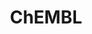 ---
bigquery: https://console.cloud.google.com/bigquery?p=patents-public-data&d=ebi_chembl&page=dataset
citation: '"The ChEMBL database in 2017." Anna Gaulton, Anne Hersey, Michał Nowotka,
  A Patrícia Bento, Jon Chambers, David Mendez, Prudence Mutowo, Francis Atkinson,
  Louisa J Bellis, Elena Cibrián-Uhalte, Mark Davies, Nathan Dedman, Anneli Karlsson,
  María Paula Magariños, John P Overington, George Papadatos, Ines Smit, Andrew R
  Leach Nucleic acids Research (2017) 45 (Database Issue), D945-D954'
contributors: European Bioinformatics Institute
cost: None
description: ChEMBL Data is a manually curated database of small molecules used in
  drug discovery, including information about existing patented drugs.
documentation: 'schema: https://www.ebi.ac.uk/chembl/db_schema


  '
last_edit: 04/10/2022, 05:34:53
location: https://console.cloud.google.com/marketplace/product/google_patents_public_datasets/chembl
maintained_by: EMBL-EBI, an outstation of European Molecular Biology Laboratory
related_publications: '

  ChEMBL: towards direct deposition of bioassay data.


  Mendez D, Gaulton A, Bento AP, Chambers J, De Veij M, Félix E, Magariños MP, Mosquera
  JF, Mutowo P, Nowotka M, Gordillo-Marañón M, Hunter F, Junco L, Mugumbate G, Rodriguez-Lopez
  M, Atkinson F, Bosc N, Radoux CJ, Segura-Cabrera A, Hersey A, Leach AR.


  — Nucleic Acids Res. 2019; 47(D1):D930-D940. doi: 10.1093/nar/gky1075

  '
schema_fields:
- num_alerts
- mechanism_of_action
- enzyme_name
- drug_product_flag
- stat
- version
- db_source
- curation_comment
- therapeutic_flag
- availability_type
- patent_id
- l4
- oral
- compound_name
- species_group_flag
- cidx
- warnref_id
- src_id
- l1
- assay_cell_type
- as_id
- assay_class_id
- usan_substem
- parent_type
- set_name
- hrac_code
- level1
- cx_most_apka
- trade_name
- syn_type
- pathway_key
- journal
- parent_id
- published_relation
- chirality
- doc_id
- alert_set_id
- activity_id
- doi
- mc_target_name
- target_type
- ridx
- type
- relationship
- mc_target_type
- start_position
- binding_site_comment
- protein_class_desc
- class_type
- molfile
- cell_id
- targrel_id
- met_conversion
- mc_organism
- strength
- ddd_id
- status
- usan_year
- domain_description
- assay_type
- standard_inchi
- stem_class
- hba_lipinski
- standard_upper_value
- short_name
- level3
- compd_id
- hrac_class_id
- innovator_company
- pubmed_id
- level2
- l2
- bao_id
- warning_id
- parenteral
- parameter_type
- standard_value
- standard_inchi_key
- active_ingredient
- last_page
- acd_most_bpka
- tid
- parent_go_id
- site_name
- helm_notation
- substrate_record_id
- level4_description
- variant_id
- warning_year
- warning_description
- full_molformula
- level5
- subgroup
- cx_logd
- who_extra
- usan_stem_definition
- country
- ddd_value
- natural_product
- direct_interaction
- selectivity_comment
- warning_country
- class_level
- applicant_full_name
- level3_description
- assay_strain
- pref_name
- entity_type
- assay_source
- acd_logp
- ref_type
- site_id
- std_act_id
- cx_logp
- aspect
- target_mapping
- lle
- assay_subcellular_fraction
- mw_freebase
- assay_desc
- comments
- mol_hrac_id
- prod_pat_id
- mol_atc_id
- chebi_par_id
- chembl_id
- frac_code
- smarts
- assay_tax_id
- acd_most_apka
- patent_expire_date
- ap_id
- full_mwt
- first_page
- homologue
- psa
- tissue_id
- abstract
- synonyms
- ddd_comment
- job_id
- oc_id
- le
- cell_source_tax_id
- hbd
- indication_class
- record_id
- entity_id
- product_id
- name
- ref_id
- usan_stem
- caloha_id
- prodrug
- authors
- accession
- warning_class
- withdrawn_country
- patent_use_code
- year
- sequence
- l7
- hbd_lipinski
- assay_category
- targcomp_id
- inorganic_flag
- downgraded
- nda_type
- assay_tissue
- efo_id
- units
- publication_number
- bei
- met_id
- src_compound_id
- irac_code
- hba
- mw_monoisotopic
- formulation_id
- mechanism_comment
- protein_class_synonym
- withdrawn_reason
- black_box_warning
- standard_relation
- normal_range_min
- heavy_atoms
- potential_duplicate
- mc_tax_id
- level1_description
- ddd_admr
- who_name
- component_synonym
- action_type
- protein_class_id
- polymer_flag
- l6
- end_position
- assay_organism
- atc_code
- protclasssyn_id
- idx
- l8
- mesh_id
- bao_endpoint
- aromatic_rings
- biocomp_id
- cell_ontology_id
- normal_range_max
- published_value
- molecular_mechanism
- cl_lincs_id
- acd_logd
- research_stem
- assay_test_type
- previous_company
- volume
- relationship_desc
- compsyn_id
- path
- mec_id
- label
- standard_type
- tbl
- patent_no
- pchembl_value
- molsyn_id
- max_phase_for_ind
- metabolite_record_id
- num_lipinski_ro5_violations
- res_stem_id
- mol_frac_id
- cell_description
- major_class
- cell_name
- withdrawn_class
- usan_stem_id
- priority
- standard_flag
- mutation
- canonical_smiles
- source
- drugind_id
- warning_type
- disease_efficacy
- standard_units
- ref_url
- src_short_name
- isoform
- company
- annotation
- clo_id
- ingredient
- drug_substance_flag
- qudt_units
- ad_type
- comp_class_id
- molregno
- activity_count
- sei
- cpd_str_alert_id
- domain_type
- organism
- first_in_class
- uberon_id
- withdrawn_year
- domain_id
- cx_most_bpka
- mecref_id
- creation_date
- definition
- log_id
- sequence_md5sum
- submission_date
- source_domain_id
- relationship_type
- frac_class_id
- upper_value
- level2_description
- topical
- stem
- active_molregno
- tid_fixed
- domain_name
- prediction_method
- curated_by
- route
- comp_go_id
- mesh_heading
- drug_record_id
- aidx
- first_approval
- text_value
- level4
- enzyme_tid
- rtb
- confidence
- alert_id
- metref_id
- withdrawn_flag
- component_type
- published_units
- compound_key
- co_stem_id
- efo_term
- approval_date
- updated_on
- max_phase
- molecular_species
- irac_class_id
- alert_name
- l3
- tax_id
- bao_format
- assay_id
- alogp
- toid
- num_ro5_violations
- cell_source_organism
- activity_comment
- met_comment
- qed_weighted
- actsm_id
- src_assay_id
- standard_text_value
- title
- cell_source_tissue
- l5
- src_description
- go_id
- description
- last_active
- result_flag
- predbind_id
- bto_id
- relation
- pathway_id
- ro3_pass
- confidence_score
- ass_cls_map_id
- issue
- cellosaurus_id
- parent_molregno
- delist_flag
- component_id
- uo_units
- value
- sitecomp_id
- mc_target_accession
- orig_description
- db_version
- updated_by
- doc_type
- molecule_type
- dosage_form
- published_type
- rgid
- related_tid
- data_validity_comment
- ddd_units
- smid
- indref_id
- assay_param_id
- structure_type
- dosed_ingredient
- site_residues
- parameter_value
- target_desc
- mol_irac_id
shortname: chembl
tags:
- biotechnology
- health
- chemical
- bioinformatics
- medical
terms_of_use: CC BY-SA 3.0
title: ChEMBL
uuid: e232a192-965c-4ec9-904c-155b6dfe56c5
---